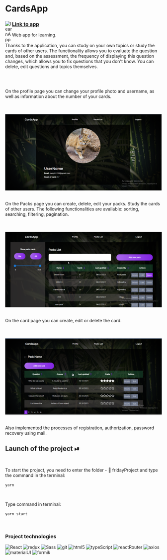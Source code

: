 

# CardsApp 

<a href="https://nastyaz23.github.io/fridayProject/">
  <div>
   <img align="left" alt="learnApp" width="22px" src="https://i.ya-webdesign.com/images/internet-transparent-globe-8.png" />
   <h3><a href="https://nastyaz23.github.io/fridayProject/">Link to app </a></h3>
  </div>
</a>

Web app for learning.
<br/>
<br/>
Thanks to the application, you can study on your own topics or study the cards of other users. The functionality allows you to evaluate the question and, based on the assessment, the frequency of displaying this question changes, which allows you to fix questions that you don't know. You can delete, edit questions and topics themselves.


<!-- ![Video-Gif720p](./src/common/assets/images/app.gif) -->

<br/>
<br/>

On the profile page you can change your profile photo and username, as well as information about the number of your cards.

<br/>
<br/>

<img width="850" alt="Profile" src="./src/common/assets/images/Profile.png">

<br/>
<br/>

On the Packs page you can create, delete, edit your packs. Study the cards of other users. The following functionalities are available: sorting, searching, filtering, pagination.

<br/>
<br/>

<img width="850" alt="Profile" src="./src/common/assets/images/Packs.png">

<br/>
<br/>

On the card page you can create, edit or delete the card.

<br/>
<br/>

<img width="850" alt="Profile" src="./src/common/assets/images/Cards.png">

<br/>
<br/>

Also implemented the processes of registration, authorization, password recovery using mail.
<br/>

## Launch of the project ⏯

<br/>

To start the project, you need to enter the folder - 📂 fridayProject and type the command in the terminal:

```javascript
yarn
```

<br/>


Type command in terminal:

```javascript
yarn start
```

<br/>


<h3>Project technologies</h3>
<p>
  <img alt="React" src="https://img.shields.io/badge/-React-45b8d8?style=flat-square&logo=react&logoColor=white" />
  <img alt="redux" src="https://img.shields.io/badge/-Redux-764ABC?style=flat-square&logo=redux&logoColor=white" />
  <img alt="Sass" src="https://img.shields.io/badge/-Sass-CC6699?style=flat-square&logo=sass&logoColor=white" />
  <img alt="git" src="https://img.shields.io/badge/-Git-F05032?style=flat-square&logo=git&logoColor=white" />
  <img alt="html5" src="https://img.shields.io/badge/-HTML5-DDA0DD?style=flat-square&logo=html5&logoColor=white" />
 <img alt="typeScript" src="https://img.shields.io/badge/-TypeScript-20B2AA?style=flat-square&logo=typeScript&logoColor=white" /> 
 <img alt="reactRouter" src="https://img.shields.io/badge/-ReactRouter-32CD32?style=flat-square&logo=reactRouter&logoColor=white" /> 
 <img alt="axios" src="https://img.shields.io/badge/-Axios-DC143C?style=flat-square&logoColor=white" /> 
 <img alt="materialUI" src="https://img.shields.io/badge/-materialUI-0000FF?style=flat-square&logoColor=white" /> 
 <img alt="formik" src="https://img.shields.io/badge/-formik-A52A2A?style=flat-square&logoColor=white" />
  </p>

